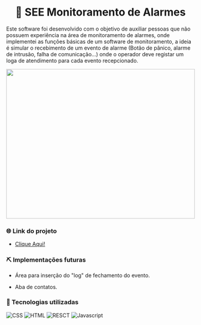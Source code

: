 <div align="center"> 

# 📡 SEE Monitoramento de Alarmes

</div>

Este software foi desenvolvido com o objetivo de auxiliar pessoas que não possuem experiência na área de monitoramento de alarmes, onde implementei as funções básicas de um software de monitoramento, a ideia é simular o recebimento de um evento de alarme (Botão de pânico, alarme de intrusão, falha de comunicação...) onde o operador deve registar um loga de atendimento para cada evento recepcionado.

<img src="https://user-images.githubusercontent.com/34304319/228600300-7b8d37c9-f65e-4345-87aa-dc9fe7aa319e.gif" height="400" width="100%">

### 🌐 Link do projeto

- [Clique Aqui!](https://see-monitoring.web.app/)

### ⛏️ Implementações futuras

- Área para inserção do "log" de fechamento do evento.

- Aba de contatos.  

### 🔧 Tecnologias utilizadas

![CSS](https://skillicons.dev/icons?i=css)
![HTML](https://skillicons.dev/icons?i=html)
![RESCT](https://skillicons.dev/icons?i=react)
![Javascript](https://skillicons.dev/icons?i=js)
